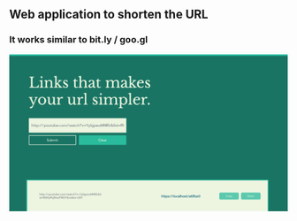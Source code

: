 ## Web application to shorten the URL
### It works similar to bit.ly / goo.gl

![Alt text](/client/src/utils/img/screenshot.png?raw=true "Screenshot")
